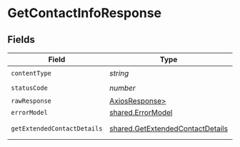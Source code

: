 # GetContactInfoResponse


## Fields

| Field                                                                                | Type                                                                                 | Required                                                                             | Description                                                                          |
| ------------------------------------------------------------------------------------ | ------------------------------------------------------------------------------------ | ------------------------------------------------------------------------------------ | ------------------------------------------------------------------------------------ |
| `contentType`                                                                        | *string*                                                                             | :heavy_check_mark:                                                                   | N/A                                                                                  |
| `statusCode`                                                                         | *number*                                                                             | :heavy_check_mark:                                                                   | N/A                                                                                  |
| `rawResponse`                                                                        | [AxiosResponse>](https://axios-http.com/docs/res_schema)                             | :heavy_minus_sign:                                                                   | N/A                                                                                  |
| `errorModel`                                                                         | [shared.ErrorModel](../../models/shared/errormodel.md)                               | :heavy_minus_sign:                                                                   | bad request                                                                          |
| `getExtendedContactDetails`                                                          | [shared.GetExtendedContactDetails](../../models/shared/getextendedcontactdetails.md) | :heavy_minus_sign:                                                                   | Contact informations                                                                 |